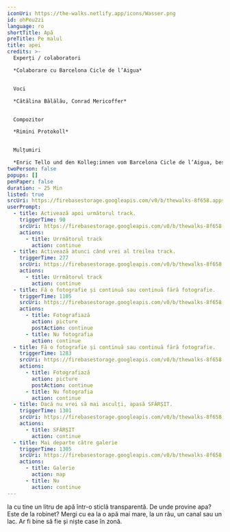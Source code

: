 ```yaml
---
iconUri: https://the-walks.netlify.app/icons/Wasser.png
id: ohPeu2zi
language: ro
shortTitle: Apă
preTitle: Pe malul
title: apei
credits: >-
  Experți / colaboratori

  *Colaborare cu Barcelona Cicle de l’Aigua*


  Voci

  *Cătălina Bălălău, Conrad Mericoffer*


  Compozitor

  *Rimini Protokoll*


  Mulțumiri

  *Enric Tello und den Kolleg:innen vom Barcelona Cicle de l’Aigua, besonders Ignasi Batalle Barber și Gustavo Ramon Wilhelmi*
twoPerson: false
popups: []
penPaper: false
duration: ~ 25 Min
listed: true
srcUri: https://firebasestorage.googleapis.com/v0/b/thewalks-8f658.appspot.com/o/mp3%2Fapi-v1%2Fro_ohPeu2zi%2Fwalk_6_RO.mp3?alt=media&token=7cb9a17c-2e09-4fb6-bd72-ff4ad9ae2f16
userPrompt:
  - title: Activează apoi următorul track.
    triggerTime: 90
    srcUri: https://firebasestorage.googleapis.com/v0/b/thewalks-8f658.appspot.com/o/mp3%2Fapi-v1%2Fro_ohPeu2zi%2Fwalk_6_RO_Loop1_01Min30Sec.mp3?alt=media&token=1a2cc822-c95e-4ca4-9ab1-aa1ab9e17250
    actions:
      - title: Urrmătorul track
        action: continue
  - title: Activează atunci când vrei al treilea track.
    triggerTime: 277
    srcUri: https://firebasestorage.googleapis.com/v0/b/thewalks-8f658.appspot.com/o/mp3%2Fapi-v1%2Fro_ohPeu2zi%2Fwalk_6_RO_Loop2_04Min37.Sec.mp3?alt=media&token=d6b12706-9e53-44f3-99af-085f8041f172
    actions:
      - title: Urrmătorul track
        action: continue
  - title: Fă o fotografie și continuă sau continuă fără fotografie.
    triggerTime: 1105
    srcUri: https://firebasestorage.googleapis.com/v0/b/thewalks-8f658.appspot.com/o/mp3%2Fapi-v1%2Fro_ohPeu2zi%2Fwalk_6_RO_Loop3_18Min25Sec.mp3?alt=media&token=2a775d12-d064-4dfc-9782-155ee51ffecd
    actions:
      - title: Fotografiază
        action: picture
        postAction: continue
      - title: Nu fotografia
        action: continue
  - title: Fă o fotografie și continuă sau continuă fără fotografie.
    triggerTime: 1283
    srcUri: https://firebasestorage.googleapis.com/v0/b/thewalks-8f658.appspot.com/o/mp3%2Fapi-v1%2Fro_ohPeu2zi%2Fwalk_6_RO_Loop4_21Min22Sec.mp3?alt=media&token=481d9bff-98eb-4698-8e8d-02b1c3d859bf
    actions:
      - title: Fotografiază
        action: picture
        postAction: continue
      - title: Nu fotografia
        action: continue
  - title: Dacă nu vrei să mai asculți, apasă SFÂRȘIT.
    triggerTime: 1301
    srcUri: https://firebasestorage.googleapis.com/v0/b/thewalks-8f658.appspot.com/o/mp3%2Fapi-v1%2Fro_ohPeu2zi%2Fwalk_6_RO_Loop5_21Min41Sec.mp3?alt=media&token=c826af8b-85d3-4b2c-a074-79a316a06e6c
    actions:
      - title: SFÂRȘIT
        action: continue
  - title: Mai departe către galerie
    triggerTime: 1305
    srcUri: https://firebasestorage.googleapis.com/v0/b/thewalks-8f658.appspot.com/o/static%2Fmedias%2Fmulti_Zeubeel8_loop.mp3?alt=media&token=88349085-3303-48b9-bdc6-fd7b09519a26
    actions:
      - title: Galerie
        action: map
      - title: Nu
        action: continue
---
```

Ia cu tine un litru de apă într-o sticlă transparentă. De unde provine apa? Este de la robinet? Mergi cu ea la o apă mai mare, la un râu, un canal sau un lac. Ar fi bine să fie și niște case în zonă.
